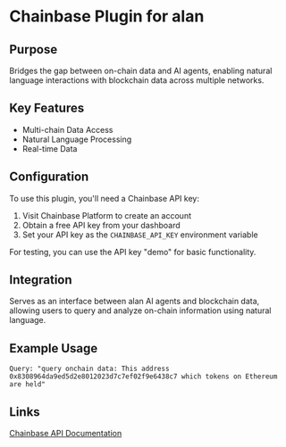 # Chainbase Plugin for alan

## Purpose

Bridges the gap between on-chain data and AI agents, enabling natural language interactions with blockchain data across multiple networks.

## Key Features

- Multi-chain Data Access
- Natural Language Processing
- Real-time Data

## Configuration

To use this plugin, you'll need a Chainbase API key:

1. Visit Chainbase Platform to create an account
2. Obtain a free API key from your dashboard
3. Set your API key as the `CHAINBASE_API_KEY` environment variable

For testing, you can use the API key "demo" for basic functionality.

## Integration

Serves as an interface between alan AI agents and blockchain data, allowing users to query and analyze on-chain information using natural language.

## Example Usage

```plaintext
Query: "query onchain data: This address 0x8308964da9ed5d2e8012023d7c7ef02f9e6438c7 which tokens on Ethereum are held"
```

## Links

[Chainbase API Documentation](https://docs.chainbase.com/api-reference/overview)
